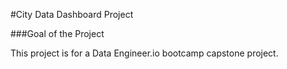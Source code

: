 #City Data Dashboard Project

###Goal of the Project

This project is for a Data Engineer.io bootcamp capstone project. 
